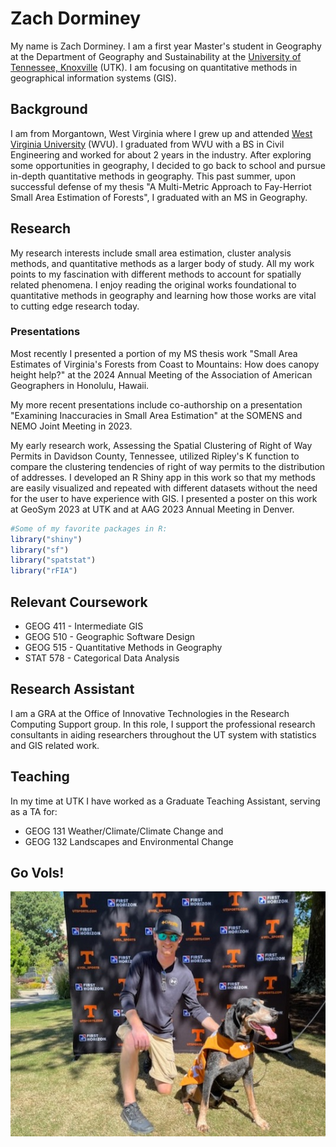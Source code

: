 
# Zach Dorminey
My name is Zach Dorminey. I am a first year Master's student in Geography at the Department of Geography and Sustainability at the [University of Tennessee, Knoxville](https://utk.edu) (UTK). I am focusing on quantitative methods in geographical information systems (GIS).

## Background
I am from Morgantown, West Virginia where I grew up and attended [West Virginia University](https://www.wvu.edu/) (WVU). I graduated from WVU with a BS in Civil Engineering and worked for about 2 years in the industry. After exploring some opportunities in geography, I decided to go back to school and pursue in-depth quantitative methods in geography. This past summer, upon successful defense of my thesis "A Multi-Metric Approach to Fay-Herriot Small Area Estimation of Forests", I graduated with an MS in Geography.

## Research
My research interests include small area estimation, cluster analysis methods, and quantitative methods as a larger body of study. All my work points to my fascination with different methods to account for spatially related phenomena. I enjoy reading the original works foundational to quantitative methods in geography and learning how those works are vital to cutting edge research today.

### Presentations
Most recently I presented a portion of my MS thesis work "Small Area Estimates of Virginia's Forests from Coast to Mountains: How does canopy height help?" at the 2024 Annual Meeting of the Association of American Geographers in Honolulu, Hawaii.

My more recent presentations include co-authorship on a presentation "Examining Inaccuracies in Small Area Estimation" at the SOMENS and NEMO Joint Meeting in 2023. 

My early research work, Assessing the Spatial Clustering of Right of Way Permits in Davidson County, Tennessee, utilized Ripley's K function to compare the clustering tendencies of right of way permits to the distribution of addresses. I developed an R Shiny app in this work so that my methods are easily visualized and repeated with different datasets without the need for the user to have experience with GIS. I presented a poster on this work at GeoSym 2023 at UTK and at AAG 2023 Annual Meeting in Denver.
<!--Include the -->
```R
#Some of my favorite packages in R:
library("shiny")
library("sf")
library("spatstat")
library("rFIA")
```
## Relevant Coursework
- GEOG 411 - Intermediate GIS
- GEOG 510 - Geographic Software Design
- GEOG 515 - Quantitative Methods in Geography
- STAT 578 - Categorical Data Analysis

## Research Assistant
I am a GRA at the Office of Innovative Technologies in the Research Computing Support group. In this role, I support the professional research consultants in aiding researchers throughout the UT system with statistics and GIS related work.

## Teaching
In my time at UTK I have worked as a Graduate Teaching Assistant, serving as a TA for:
- GEOG 131 Weather/Climate/Climate Change
and 
- GEOG 132 Landscapes and Environmental Change


## Go Vols!
<!-- Markdown will also render HTML-->
<!-- for an image-->
![](ZTD_portrait.jpg)

<!--👋-->

<!--
**ZachDorm/ZachDorm** is a ✨ _special_ ✨ repository because its `README.md` (this file) appears on your GitHub profile.

Here are some ideas to get you started:

- 🔭 I’m currently working on ...
- 🌱 I’m currently learning ...
- 👯 I’m looking to collaborate on ...
- 🤔 I’m looking for help with ...
- 💬 Ask me about ...
- 📫 How to reach me: ...
- 😄 Pronouns: ...
- ⚡ Fun fact: ...
-->
